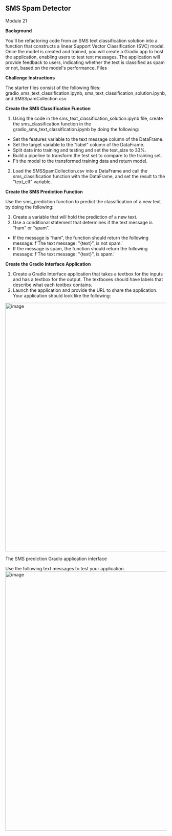 ## SMS Spam Detector ##
Module 21

**Background**

You'll be refactoring code from an SMS text classification solution into a function that constructs a linear Support Vector Classification (SVC) model. Once the model is created and trained, you will create a Gradio app to host the application, enabling users to test text messages. The application will provide feedback to users, indicating whether the text is classified as spam or not, based on the model's performance.
Files

**Challenge Instructions**

The starter files consist of the following files: gradio_sms_text_classification.ipynb, sms_text_classification_solution.ipynb, and SMSSpamCollection.csv.

**Create the SMS Classification Function**

1. Using the code in the sms_text_classification_solution.ipynb file, create the sms_classification function in the gradio_sms_text_classification.ipynb by doing the following:
- Set the features variable to the text message column of the DataFrame.
- Set the target variable to the "label" column of the DataFrame.
- Split data into training and testing and set the test_size to 33%.
- Build a pipeline to transform the test set to compare to the training set.
- Fit the model to the transformed training data and return model.
2. Load the SMSSpamCollection.csv into a DataFrame and call the sms_classification function with the DataFrame, and set the result to the "text_clf" variable.

**Create the SMS Prediction Function**

Use the sms_prediction function to predict the classification of a new text by doing the following:
1. Create a variable that will hold the prediction of a new text.
2. Use a conditional statement that determines if the text message is "ham" or “spam”.
- If the message is “ham”, the function should return the following message: f'The text message: "{text}", is not spam.'
- If the message is spam, the function should return the following message: f'The text message: "{text}", is spam.'

**Create the Gradio Interface Application**

1. Create a Gradio Interface application that takes a textbox for the inputs and has a textbox for the output. The textboxes should have labels that describe what each textbox contains.
2. Launch the application and provide the URL to share the application. Your application should look like the following:
<img width="777" alt="image" src="https://github.com/leonej01/sms_spam_detector/assets/148738322/4f1fe5b6-3e1f-47a3-a65b-634a716a38e3">

The SMS prediction Gradio application interface

Use the following text messages to test your application.
<img width="811" alt="image" src="https://github.com/leonej01/sms_spam_detector/assets/148738322/af042d9a-ab26-401b-bf13-458c16d32130">


